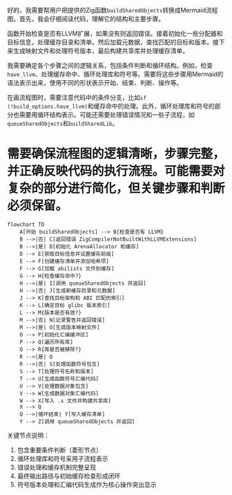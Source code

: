 好的，我需要帮用户把提供的Zig函数`buildSharedObjects`转换成Mermaid流程图。首先，我会仔细阅读代码，理解它的结构和主要步骤。

函数开始检查是否有LLVM扩展，如果没有则返回错误。接着初始化一些分配器和目标信息，处理缓存目录和清单。然后加载元数据，查找匹配的目标和版本。接下来生成映射文件和处理符号版本，最后构建共享库并处理缓存清单。

我需要确定各个步骤之间的逻辑关系，包括条件判断和循环结构。例如，检查`have_llvm`、处理缓存命中、循环处理库和符号等。需要将这些步骤用Mermaid的语法表示出来，使用不同的形状表示开始、结束、判断、操作等。

在画流程图时，需要注意代码中的条件分支，比如`if (!build_options.have_llvm)`和缓存命中的处理。此外，循环处理库和符号的部分也需要用循环结构表示。可能还需要处理错误情况和一些子流程，如`queueSharedObjects`和`buildSharedLib`。

需要确保流程图的逻辑清晰，步骤完整，并正确反映代码的执行流程。可能需要对复杂的部分进行简化，但关键步骤和判断必须保留。
================================================
```mermaid
flowchart TD
    A[开始 buildSharedObjects] --> B{检查是否有 LLVM}
    B -->|否| C[返回错误 ZigCompilerNotBuiltWithLLVMExtensions]
    B -->|是| D[初始化 ArenaAllocator 和缓存]
    D --> E[获取目标信息并设置缓存前缀]
    E --> F[创建缓存清单并添加哈希项]
    F --> G[加载 abilists 文件到缓存]
    G --> H{检查缓存命中?}
    H -->|是| I[调用 queueSharedObjects 并返回]
    H -->|否| J[生成新缓存目录和元数据]
    J --> K[查找目标架构和 ABI 匹配的索引]
    K --> L[确定目标 glibc 版本索引]
    L --> M{版本是否有效?}
    M -->|否| N[记录警告并返回错误]
    M -->|是| O[生成版本映射文件]
    O --> P[初始化汇编缓冲区]
    P --> Q[遍历所有库]
    Q --> R{库是否被移除?}
    R -->|是| Q
    R -->|否| S[处理函数符号包含]
    S --> T[处理符号名称和版本]
    T --> U[生成函数符号汇编代码]
    U --> V[处理数据对象包含]
    V --> W[生成数据对象汇编代码]
    W --> X[写入 .s 文件并构建共享库]
    X --> Q
    Q -->|循环结束| Y[写入缓存清单]
    Y --> Z[调用 queueSharedObjects 并返回]
``` 

关键节点说明：
1. 包含重要条件判断（菱形节点）
2. 循环处理库和符号采用子流程表示
3. 错误处理和缓存机制完整呈现
4. 最终输出路径与初始缓存检查形成闭环
5. 符号版本处理和汇编代码生成作为核心操作突出显示